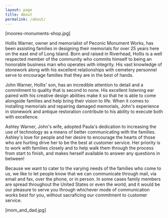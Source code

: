 ```yaml
---
layout: page
title: About
permalink: /about/
---
```


[moores-monuments-shop.jpg]

Hollis Warner, owner and memorialist of Peconic Monument Works, has
been assisting families in designing their memorials for over 25 years
here on the east end of Long Island. Born and raised in Riverhead,
Hollis is a well respected member of the community who commits himself
to being an honorable business man who operates with integrity. His
vast knowledge of stonework along with his excellent relationships with
cemetery personnel serve to encourage families that they are in the
best of hands.

John Warner, Hollis' son, has an incredible attention to detail and a
commitment to quality that is second to none.  His excellent listening
ear paired with his creative design abilities make it so that he is
able to come alongside famliies and help bring their vision to life.
When it comes to installing memorials and repairing damaged memorials,
John's experience in stonework and antique restoration contribute to
his ability to execute both with excellence.

Ashley Warner, John's wife, adopted Paula's dedication to increasing
the use of technology as a means of better communicating with the
families. Ashley's love for people and her desire to encourage the
hearts of those who are hurting drive her to be the best at customer
service. Her priority is to work with families closely and to help walk
them through the process from start to finish, and makes herself
available to answer any questions in between!

Because we want to cater to the varying needs of the families who come
to us, we like to let people know that we can communicate through mail,
via email and fax, over the phone, or in person. In some cases family
members are spread throughout the United States or even the world, and
it would be our pleasure to serve you through whichever mode of
communication works best for you, without sacraficing our commitment to
customer service.

[mom_and_dad.jpg]
